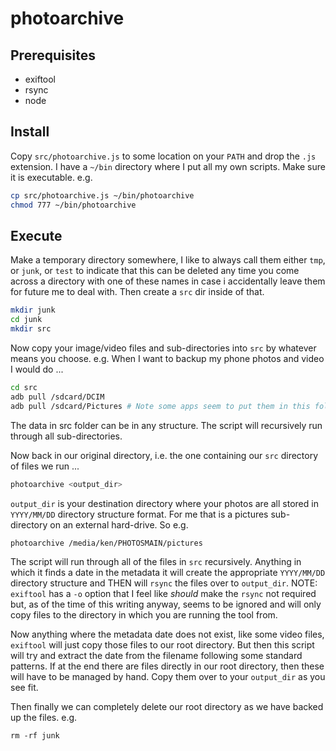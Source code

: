 # photoarchive

## Prerequisites

-   exiftool
-   rsync
-   node

## Install

Copy `src/photoarchive.js` to some location on your `PATH` and drop the `.js` extension. I have a `~/bin` directory where I put all my own scripts. Make sure it is executable. e.g.

```sh
cp src/photoarchive.js ~/bin/photoarchive
chmod 777 ~/bin/photoarchive
```

## Execute

Make a temporary directory somewhere, I like to always call them either `tmp`, or `junk`, or `test` to indicate that this can be deleted any time you come across a directory with one of these names in case i accidentally leave them for future me to deal with. Then create a `src` dir inside of that.

```sh
mkdir junk
cd junk
mkdir src
```

Now copy your image/video files and sub-directories into `src` by whatever means you choose. e.g. When I want to backup my phone photos and video I would do ...

```sh
cd src
adb pull /sdcard/DCIM
adb pull /sdcard/Pictures # Note some apps seem to put them in this folder
```

The data in src folder can be in any structure. The script will recursively run through all sub-directories.

Now back in our original directory, i.e. the one containing our `src` directory of files we run ...

```sh
photoarchive <output_dir>
```

`output_dir` is your destination directory where your photos are all stored in `YYYY/MM/DD` directory structure format. For me that is a pictures sub-directory on an external hard-drive. So e.g.

```sh
photoarchive /media/ken/PHOTOSMAIN/pictures
```

The script will run through all of the files in `src` recursively. Anything in which it finds a date in the metadata it will create the appropriate `YYYY/MM/DD` directory structure and THEN will `rsync` the files over to `output_dir`. NOTE: `exiftool` has a `-o` option that I feel like _should_ make the `rsync` not required but, as of the time of this writing anyway, seems to be ignored and will only copy files to the directory in which you are running the tool from.

Now anything where the metadata date does not exist, like some video files, `exiftool` will just copy those files to our root directory. But then this script will try and extract the date from the filename following some standard patterns. If at the end there are files directly in our root directory, then these will have to be managed by hand. Copy them over to your `output_dir` as you see fit.

Then finally we can completely delete our root directory as we have backed up the files. e.g.

```
rm -rf junk
```
